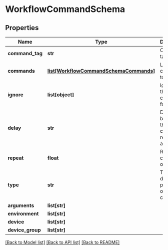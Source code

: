 # WorkflowCommandSchema

## Properties
Name | Type | Description | Notes
------------ | ------------- | ------------- | -------------
**command_tag** | **str** | Command tag | 
**commands** | [**list[WorkflowCommandSchemaCommands]**](WorkflowCommandSchemaCommands.md) | List of commands to execute | [optional] 
**ignore** | **list[object]** | Ignore if this command fails | [optional] 
**delay** | **str** | Delay between this command&#39;s repeated attempts | [optional] [default to '10s']
**repeat** | **float** | Repeat this command on failure | [optional] 
**type** | **str** | Type of the data produced or consumed | [optional] 
**arguments** | **list[str]** |  | [optional] 
**environment** | **list[str]** |  | [optional] 
**device** | **list[str]** |  | [optional] 
**device_group** | **list[str]** |  | [optional] 

[[Back to Model list]](../README.md#documentation-for-models) [[Back to API list]](../README.md#documentation-for-api-endpoints) [[Back to README]](../README.md)


